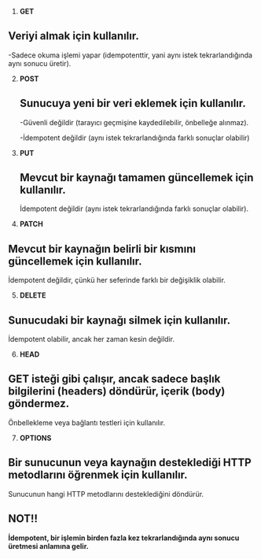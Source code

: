 1. **GET**

##    Veriyi almak için kullanılır.

   -Sadece okuma işlemi yapar (idempotenttir, yani aynı istek tekrarlandığında aynı sonucu üretir).

2. **POST**

   ## Sunucuya yeni bir veri eklemek için kullanılır.
   
   -Güvenli değildir (tarayıcı geçmişine kaydedilebilir, önbelleğe alınmaz).

   -İdempotent değildir (aynı istek tekrarlandığında farklı sonuçlar olabilir)

3. **PUT**

   ## Mevcut bir kaynağı tamamen güncellemek için kullanılır.

   İdempotent değildir (aynı istek tekrarlandığında farklı sonuçlar olabilir).

4. **PATCH**

##    Mevcut bir kaynağın belirli bir kısmını güncellemek için kullanılır.
 
   İdempotent değildir, çünkü her seferinde farklı bir değişiklik olabilir.

5. **DELETE**

## Sunucudaki bir kaynağı silmek için kullanılır.

   İdempotent olabilir, ancak her zaman kesin değildir.

6. **HEAD**

 ##  GET isteği gibi çalışır, ancak sadece başlık bilgilerini (headers) döndürür, içerik (body) göndermez.
   
   Önbellekleme veya bağlantı testleri için kullanılır.


7. **OPTIONS**
##   Bir sunucunun veya kaynağın desteklediği HTTP metodlarını öğrenmek için kullanılır.
  
   Sunucunun hangi HTTP metodlarını desteklediğini döndürür.   


## NOT!!
**İdempotent, bir işlemin birden fazla kez tekrarlandığında aynı sonucu üretmesi anlamına gelir.**
